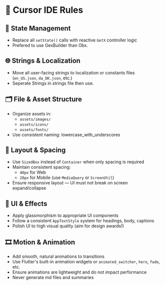 # 🧭 Cursor IDE Rules

## 🔁 State Management

- Replace all `setState()` calls with reactive `GetX` controller logic
- Prefered to use GexBuilder than Obx.

## 🌐 Strings & Localization

- Move all user-facing strings to localization or constants files (`en_US.json`, `da_DK.json`, etc.)
- Seperate Strings in strings file then use.

## 🗂️ File & Asset Structure

- Organize assets in:  
  - `assets/images/`  
  - `assets/icons/`  
  - `assets/fonts/`  
- Use consistent naming: lowercase_with_underscores

## 📏 Layout & Spacing

- Use `SizedBox` instead of `Container` when only spacing is required
- Maintain consistent spacing:
  - `40px` for Web
  - `20px` for Mobile (use `MediaQuery` or `ScreenUtil`)
- Ensure responsive layout — UI must not break on screen expand/collapse

## 🎨 UI & Effects

- Apply glassmorphism to appropriate UI components
- Follow a consistent `AppTextStyle` system for headings, body, captions
- Polish UI to high visual quality (aim for design awards!)

## 🎞️ Motion & Animation

- Add smooth, natural animations to transitions
- Use Flutter's built-in animation widgets or `animated_switcher`, `hero`, `fade`, etc.
- Ensure animations are lightweight and do not impact performance
- Never generate md files and summaries
